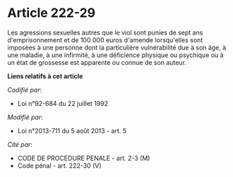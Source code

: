 # Article 222-29

Les agressions sexuelles autres que le viol sont punies de sept ans d'emprisonnement et de 100 000 euros d'amende
lorsqu'elles sont imposées à une personne dont la particulière vulnérabilité due à son âge, à une maladie, à une infirmité, à
une déficience physique ou psychique ou à un état de grossesse est apparente ou connue de son auteur.

**Liens relatifs à cet article**

_Codifié par_:

  - Loi n°92-684 du 22 juillet 1992

_Modifié par_:

  - Loi n°2013-711 du 5 août 2013 - art. 5

_Cité par_:

  - CODE DE PROCEDURE PENALE - art. 2-3 (M)
  - Code pénal - art. 222-30 (V)
